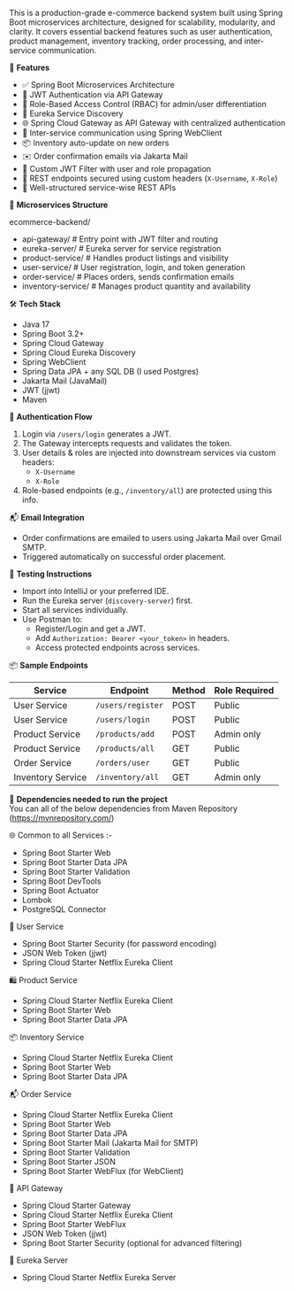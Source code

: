 This is a production-grade e-commerce backend system built using Spring Boot microservices architecture, designed for scalability, modularity, and clarity. It covers essential backend features such as user authentication, product management, inventory tracking, order processing, and inter-service communication.


🚀 **Features**

- ✅ Spring Boot Microservices Architecture
- 🔑 JWT Authentication via API Gateway
- 🛂 Role-Based Access Control (RBAC) for admin/user differentiation
- 🧩 Eureka Service Discovery
- 🌐 Spring Cloud Gateway as API Gateway with centralized authentication
- 🔄 Inter-service communication using Spring WebClient
- 📦 Inventory auto-update on new orders
- ✉️ Order confirmation emails via Jakarta Mail
- 🔐 Custom JWT Filter with user and role propagation
- 🧪 REST endpoints secured using custom headers (`X-Username`, `X-Role`)
- 📄 Well-structured service-wise REST APIs


🧱 **Microservices Structure**

ecommerce-backend/ 
   - api-gateway/ # Entry point with JWT filter and routing
   - eureka-server/ # Eureka server for service registration
   - product-service/ # Handles product listings and visibility
   - user-service/ # User registration, login, and token generation
   - order-service/ # Places orders, sends confirmation emails
   - inventory-service/ # Manages product quantity and availability


🛠️ **Tech Stack**

- Java 17
- Spring Boot 3.2+
- Spring Cloud Gateway
- Spring Cloud Eureka Discovery
- Spring WebClient
- Spring Data JPA + any SQL DB (I used Postgres)
- Jakarta Mail (JavaMail)
- JWT (jjwt)
- Maven

🔐 **Authentication Flow**

1. Login via `/users/login` generates a JWT.
2. The Gateway intercepts requests and validates the token.
3. User details & roles are injected into downstream services via custom headers:
   - `X-Username`
   - `X-Role`
4. Role-based endpoints (e.g., `/inventory/all`) are protected using this info.



📬 **Email Integration**

- Order confirmations are emailed to users using Jakarta Mail over Gmail SMTP.
- Triggered automatically on successful order placement.


🧪 **Testing Instructions**

- Import into IntelliJ or your preferred IDE.
- Run the Eureka server (`discovery-server`) first.
- Start all services individually.
- Use Postman to:
  - Register/Login and get a JWT.
  - Add `Authorization: Bearer <your_token>` in headers.
  - Access protected endpoints across services.

📦 **Sample Endpoints**

| Service           | Endpoint                        | Method | Role Required  |
|-------------------|---------------------------------|--------|----------------|
| User Service      | `/users/register`               | POST   | Public         |
| User Service      | `/users/login`                  | POST   | Public         |
| Product Service   | `/products/add`                 | POST   | Admin only     |
| Product Service   | `/products/all`                 | GET    | Public         |
| Order Service     | `/orders/user`                  | GET    | Public         |
| Inventory Service | `/inventory/all`                | GET    | Admin only     |


🧩 **Dependencies needed to run the project**
<br/> You can all of the below dependencies from Maven Repository (https://mvnrepository.com/)

🌐 Common to all Services :-
- Spring Boot Starter Web
- Spring Boot Starter Data JPA
- Spring Boot Starter Validation
- Spring Boot DevTools
- Spring Boot Actuator
- Lombok
- PostgreSQL Connector

👤 User Service
- Spring Boot Starter Security (for password encoding)
- JSON Web Token (jjwt)
- Spring Cloud Starter Netflix Eureka Client

🛍️ Product Service
- Spring Cloud Starter Netflix Eureka Client
- Spring Boot Starter Web
- Spring Boot Starter Data JPA

📦 Inventory Service
- Spring Cloud Starter Netflix Eureka Client
- Spring Boot Starter Web
- Spring Boot Starter Data JPA

📬 Order Service
- Spring Cloud Starter Netflix Eureka Client
- Spring Boot Starter Web
- Spring Boot Starter Data JPA
- Spring Boot Starter Mail (Jakarta Mail for SMTP)
- Spring Boot Starter Validation
- Spring Boot Starter JSON
- Spring Boot Starter WebFlux (for WebClient)

🚪 API Gateway
- Spring Cloud Starter Gateway
- Spring Cloud Starter Netflix Eureka Client
- Spring Boot Starter WebFlux
- JSON Web Token (jjwt)
- Spring Boot Starter Security (optional for advanced filtering)

🧭 Eureka Server
- Spring Cloud Starter Netflix Eureka Server
